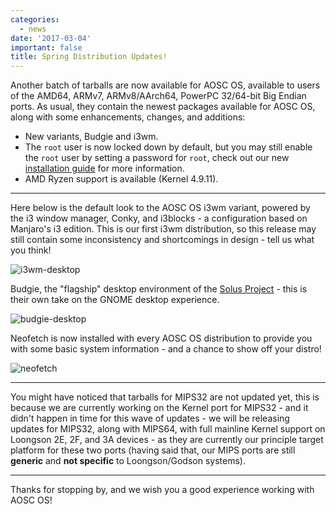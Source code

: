 ```yaml
---
categories:
  - news
date: '2017-03-04'
important: false
title: Spring Distribution Updates!
---
```



Another batch of tarballs are now available for AOSC OS, available to users of the AMD64, ARMv7, ARMv8/AArch64, PowerPC 32/64-bit Big Endian ports. As usual, they contain the newest packages available for AOSC OS, along with some enhancements, changes, and additions:

- New variants, Budgie and i3wm.
- The `root` user is now locked down by default, but you may still enable the `root` user by setting a password for `root`, check out our new [installation guide](https://github.com/AOSC-Dev/aosc-os/wiki) for more information.
- AMD Ryzen support is available (Kernel 4.9.11).

----------------------------

Here below is the default look to the AOSC OS i3wm variant, powered by the i3 window manager, Conky, and i3blocks - a configuration based on Manjaro's i3 edition. This is our first i3wm distribution, so this release may still contain some inconsistency and shortcomings in design - tell us what you think!

![i3wm-desktop](/assets/news/de-preview/i3wm/thumbs/1.png.jpg)

Budgie, the "flagship" desktop environment of the [Solus Project](https://solus-project.com/) - this is their own take on the GNOME desktop experience.

![budgie-desktop](/assets/news/de-preview/budgie/thumbs/4.png.jpg)

Neofetch is now installed with every AOSC OS distribution to provide you with some basic system information - and a chance to show off your distro!

![neofetch](/assets/news/de-preview/lxde/thumbs/7.png.jpg)

----------------------------

You might have noticed that tarballs for MIPS32 are not updated yet, this is because we are currently working on the Kernel port for MIPS32 - and it didn't happen in time for this wave of updates - we will be releasing updates for MIPS32, along with MIPS64, with full mainline Kernel support on Loongson 2E, 2F, and 3A devices - as they are currently our principle target platform for these two ports (having said that, our MIPS ports are still **generic** and **not specific** to Loongson/Godson systems).

----------------------------

Thanks for stopping by, and we wish you a good experience working with AOSC OS!
